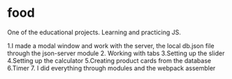 # food

One of the educational projects.
Learning and practicing JS.

1.I made a modal window and work with the server, the local db.json file through the json-server module 2. Working with tabs
3.Setting up the slider
4.Setting up the calculator
5.Creating product cards from the database
6.Timer 7. I did everything through modules and the webpack assembler
